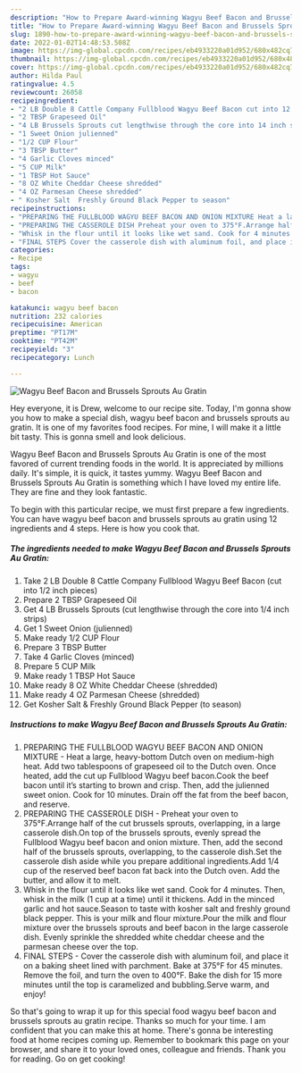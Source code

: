 ```yaml
---
description: "How to Prepare Award-winning Wagyu Beef Bacon and Brussels Sprouts Au Gratin"
title: "How to Prepare Award-winning Wagyu Beef Bacon and Brussels Sprouts Au Gratin"
slug: 1890-how-to-prepare-award-winning-wagyu-beef-bacon-and-brussels-sprouts-au-gratin
date: 2022-01-02T14:48:53.508Z
image: https://img-global.cpcdn.com/recipes/eb4933220a01d952/680x482cq70/wagyu-beef-bacon-and-brussels-sprouts-au-gratin-recipe-main-photo.jpg
thumbnail: https://img-global.cpcdn.com/recipes/eb4933220a01d952/680x482cq70/wagyu-beef-bacon-and-brussels-sprouts-au-gratin-recipe-main-photo.jpg
cover: https://img-global.cpcdn.com/recipes/eb4933220a01d952/680x482cq70/wagyu-beef-bacon-and-brussels-sprouts-au-gratin-recipe-main-photo.jpg
author: Hilda Paul
ratingvalue: 4.5
reviewcount: 26058
recipeingredient:
- "2 LB Double 8 Cattle Company Fullblood Wagyu Beef Bacon cut into 12 inch pieces"
- "2 TBSP Grapeseed Oil"
- "4 LB Brussels Sprouts cut lengthwise through the core into 14 inch strips"
- "1 Sweet Onion julienned"
- "1/2 CUP Flour"
- "3 TBSP Butter"
- "4 Garlic Cloves minced"
- "5 CUP Milk"
- "1 TBSP Hot Sauce"
- "8 OZ White Cheddar Cheese shredded"
- "4 OZ Parmesan Cheese shredded"
- " Kosher Salt  Freshly Ground Black Pepper to season"
recipeinstructions:
- "PREPARING THE FULLBLOOD WAGYU BEEF BACON AND ONION MIXTURE Heat a large, heavy-bottom Dutch oven on medium-high heat. Add two tablespoons of grapeseed oil to the Dutch oven. Once heated, add the cut up Fullblood Wagyu beef bacon.Cook the beef bacon until it’s starting to brown and crisp. Then, add the julienned sweet onion. Cook for 10 minutes. Drain off the fat from the beef bacon, and reserve."
- "PREPARING THE CASSEROLE DISH Preheat your oven to 375°F.Arrange half of the cut brussels sprouts, overlapping, in a large casserole dish.On top of the brussels sprouts, evenly spread the Fullblood Wagyu beef bacon and onion mixture. Then, add the second half of the brussels sprouts, overlapping, to the casserole dish.Set the casserole dish aside while you prepare additional ingredients.Add 1/4 cup of the reserved beef bacon fat back into the Dutch oven. Add the butter, and allow it to melt."
- "Whisk in the flour until it looks like wet sand. Cook for 4 minutes. Then, whisk in the milk (1 cup at a time) until it thickens. Add in the minced garlic and hot sauce.Season to taste with kosher salt and freshly ground black pepper. This is your milk and flour mixture.Pour the milk and flour mixture over the brussels sprouts and beef bacon in the large casserole dish. Evenly sprinkle the shredded white cheddar cheese and the parmesan cheese over the top."
- "FINAL STEPS Cover the casserole dish with aluminum foil, and place it on a baking sheet lined with parchment. Bake at 375°F for 45 minutes. Remove the foil, and turn the oven to 400°F. Bake the dish for 15 more minutes until the top is caramelized and bubbling.Serve warm, and enjoy!"
categories:
- Recipe
tags:
- wagyu
- beef
- bacon

katakunci: wagyu beef bacon 
nutrition: 232 calories
recipecuisine: American
preptime: "PT17M"
cooktime: "PT42M"
recipeyield: "3"
recipecategory: Lunch

---
```



![Wagyu Beef Bacon and Brussels Sprouts Au Gratin](https://img-global.cpcdn.com/recipes/eb4933220a01d952/680x482cq70/wagyu-beef-bacon-and-brussels-sprouts-au-gratin-recipe-main-photo.jpg)

Hey everyone, it is Drew, welcome to our recipe site. Today, I'm gonna show you how to make a special dish, wagyu beef bacon and brussels sprouts au gratin. It is one of my favorites food recipes. For mine, I will make it a little bit tasty. This is gonna smell and look delicious.



Wagyu Beef Bacon and Brussels Sprouts Au Gratin is one of the most favored of current trending foods in the world. It is appreciated by millions daily. It's simple, it is quick, it tastes yummy. Wagyu Beef Bacon and Brussels Sprouts Au Gratin is something which I have loved my entire life. They are fine and they look fantastic.


To begin with this particular recipe, we must first prepare a few ingredients. You can have wagyu beef bacon and brussels sprouts au gratin using 12 ingredients and 4 steps. Here is how you cook that.

<!--inarticleads1-->

##### The ingredients needed to make Wagyu Beef Bacon and Brussels Sprouts Au Gratin:

1. Take 2 LB Double 8 Cattle Company Fullblood Wagyu Beef Bacon (cut into 1/2 inch pieces)
1. Prepare 2 TBSP Grapeseed Oil
1. Get 4 LB Brussels Sprouts (cut lengthwise through the core into 1/4 inch strips)
1. Get 1 Sweet Onion (julienned)
1. Make ready 1/2 CUP Flour
1. Prepare 3 TBSP Butter
1. Take 4 Garlic Cloves (minced)
1. Prepare 5 CUP Milk
1. Make ready 1 TBSP Hot Sauce
1. Make ready 8 OZ White Cheddar Cheese (shredded)
1. Make ready 4 OZ Parmesan Cheese (shredded)
1. Get  Kosher Salt &amp; Freshly Ground Black Pepper (to season)




<!--inarticleads2-->

##### Instructions to make Wagyu Beef Bacon and Brussels Sprouts Au Gratin:

1. PREPARING THE FULLBLOOD WAGYU BEEF BACON AND ONION MIXTURE - Heat a large, heavy-bottom Dutch oven on medium-high heat. Add two tablespoons of grapeseed oil to the Dutch oven. Once heated, add the cut up Fullblood Wagyu beef bacon.Cook the beef bacon until it’s starting to brown and crisp. Then, add the julienned sweet onion. Cook for 10 minutes. Drain off the fat from the beef bacon, and reserve.
1. PREPARING THE CASSEROLE DISH - Preheat your oven to 375°F.Arrange half of the cut brussels sprouts, overlapping, in a large casserole dish.On top of the brussels sprouts, evenly spread the Fullblood Wagyu beef bacon and onion mixture. Then, add the second half of the brussels sprouts, overlapping, to the casserole dish.Set the casserole dish aside while you prepare additional ingredients.Add 1/4 cup of the reserved beef bacon fat back into the Dutch oven. Add the butter, and allow it to melt.
1. Whisk in the flour until it looks like wet sand. Cook for 4 minutes. Then, whisk in the milk (1 cup at a time) until it thickens. Add in the minced garlic and hot sauce.Season to taste with kosher salt and freshly ground black pepper. This is your milk and flour mixture.Pour the milk and flour mixture over the brussels sprouts and beef bacon in the large casserole dish. Evenly sprinkle the shredded white cheddar cheese and the parmesan cheese over the top.
1. FINAL STEPS - Cover the casserole dish with aluminum foil, and place it on a baking sheet lined with parchment. Bake at 375°F for 45 minutes. Remove the foil, and turn the oven to 400°F. Bake the dish for 15 more minutes until the top is caramelized and bubbling.Serve warm, and enjoy!




So that's going to wrap it up for this special food wagyu beef bacon and brussels sprouts au gratin recipe. Thanks so much for your time. I am confident that you can make this at home. There's gonna be interesting food at home recipes coming up. Remember to bookmark this page on your browser, and share it to your loved ones, colleague and friends. Thank you for reading. Go on get cooking!
